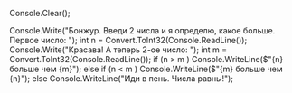 Console.Clear();

Console.Write("Бонжур. Введи 2 числа и я определю, какое больше. Первое число: ");
int n = Convert.ToInt32(Console.ReadLine());
Console.Write("Красава! А теперь 2-ое число: ");
int m = Convert.ToInt32(Console.ReadLine());
if (n > m ) 
    Console.WriteLine($"{n} больше чем {m}");
else if (n < m ) 
    Console.WriteLine($"{m} больше чем {n}");
else
    Console.WriteLine("Иди в пень. Числа равны!");
